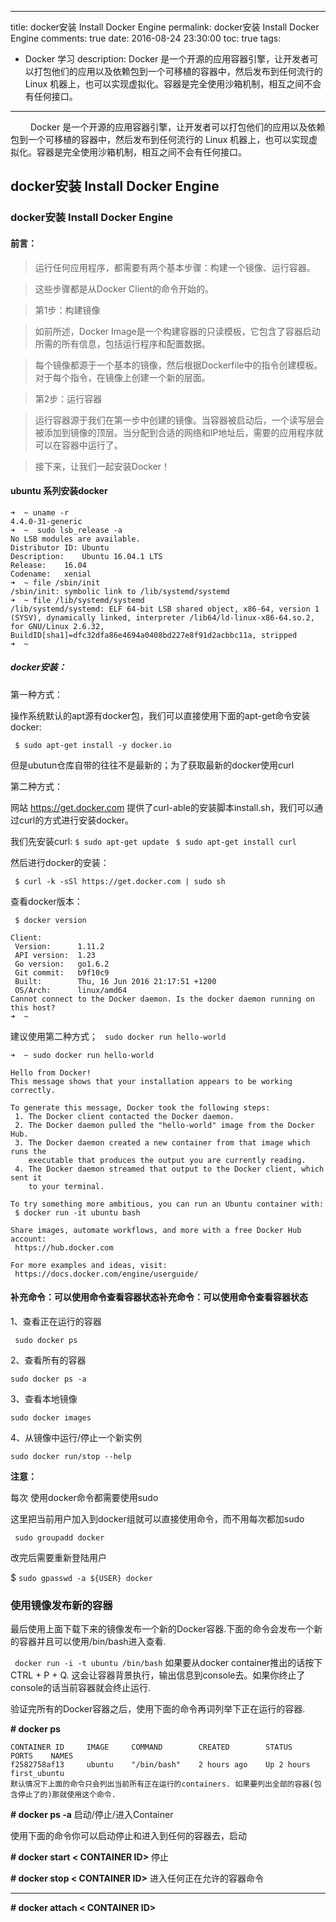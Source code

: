 
---
title: docker安装 Install Docker Engine
permalink: docker安装 Install Docker Engine
comments: true
date: 2016-08-24 23:30:00
toc: true
tags:
   - Docker 学习
description: Docker 是一个开源的应用容器引擎，让开发者可以打包他们的应用以及依赖包到一个可移植的容器中，然后发布到任何流行的 Linux 机器上，也可以实现虚拟化。容器是完全使用沙箱机制，相互之间不会有任何接口。
---
&emsp;&emsp; Docker 是一个开源的应用容器引擎，让开发者可以打包他们的应用以及依赖包到一个可移植的容器中，然后发布到任何流行的 Linux 机器上，也可以实现虚拟化。容器是完全使用沙箱机制，相互之间不会有任何接口。
<!-- more -->





##  docker安装 Install Docker Engine
### docker安装 Install Docker Engine

#### **前言：**

>  运行任何应用程序，都需要有两个基本步骤：构建一个镜像、运行容器。

  >  这些步骤都是从Docker Client的命令开始的。

 >   第1步：构建镜像

>  如前所述，Docker Image是一个构建容器的只读模板，它包含了容器启动所需的所有信息，包括运行程序和配置数据。

>    每个镜像都源于一个基本的镜像，然后根据Dockerfile中的指令创建模板。对于每个指令，在镜像上创建一个新的层面。

>    第2步：运行容器

>  运行容器源于我们在第一步中创建的镜像。当容器被启动后，一个读写层会被添加到镜像的顶层。当分配到合适的网络和IP地址后，需要的应用程序就可以在容器中运行了。

 >   接下来，让我们一起安装Docker！

#### ubuntu 系列安装docker 

``` 
➜  ~ uname -r
4.4.0-31-generic
➜  ~  sudo lsb_release -a
No LSB modules are available.
Distributor ID:	Ubuntu
Description:	Ubuntu 16.04.1 LTS
Release:	16.04
Codename:	xenial
➜  ~ file /sbin/init
/sbin/init: symbolic link to /lib/systemd/systemd
➜  ~ file /lib/systemd/systemd
/lib/systemd/systemd: ELF 64-bit LSB shared object, x86-64, version 1 (SYSV), dynamically linked, interpreter /lib64/ld-linux-x86-64.so.2, for GNU/Linux 2.6.32, BuildID[sha1]=dfc32dfa86e4694a0408bd227e8f91d2acbbc11a, stripped
➜  ~ 
```

##### docker安装：
第一种方式：

操作系统默认的apt源有docker包，我们可以直接使用下面的apt-get命令安装docker:

``` $ sudo apt-get install -y docker.io```

但是ubutun仓库自带的往往不是最新的；为了获取最新的docker使用curl

第二种方式：

网站 https://get.docker.com 提供了curl-able的安装脚本install.sh，我们可以通过curl的方式进行安装docker。

我们先安装curl:
```$ sudo apt-get update```
``` $ sudo apt-get install curl```

然后进行docker的安装：

``` $ curl -k -sSl https://get.docker.com | sudo sh```

查看docker版本：

``` $ docker version```

```
Client:
 Version:      1.11.2
 API version:  1.23
 Go version:   go1.6.2
 Git commit:   b9f10c9
 Built:        Thu, 16 Jun 2016 21:17:51 +1200
 OS/Arch:      linux/amd64
Cannot connect to the Docker daemon. Is the docker daemon running on this host?
➜  ~
  ```

 建议使用第二种方式；
``` sudo docker run hello-world```
``` 
➜  ~ sudo docker run hello-world

Hello from Docker!
This message shows that your installation appears to be working correctly.

To generate this message, Docker took the following steps:
 1. The Docker client contacted the Docker daemon.
 2. The Docker daemon pulled the "hello-world" image from the Docker Hub.
 3. The Docker daemon created a new container from that image which runs the
    executable that produces the output you are currently reading.
 4. The Docker daemon streamed that output to the Docker client, which sent it
    to your terminal.

To try something more ambitious, you can run an Ubuntu container with:
 $ docker run -it ubuntu bash

Share images, automate workflows, and more with a free Docker Hub account:
 https://hub.docker.com

For more examples and ideas, visit:
 https://docs.docker.com/engine/userguide/  
```

#### 补充命令：可以使用命令查看容器状态补充命令：可以使用命令查看容器状态

1、查看正在运行的容器

``` sudo docker ps```

2、查看所有的容器

``` sudo docker ps -a ```

3、查看本地镜像

```sudo docker images```

 4、从镜像中运行/停止一个新实例

``` sudo docker run/stop --help ```

**注意：**

每次 使用docker命令都需要使用sudo

这里把当前用户加入到docker组就可以直接使用命令，而不用每次都加sudo

``` sudo groupadd docker```


改完后需要重新登陆用户

$ ```sudo gpasswd -a ${USER} docker```

### 使用镜像发布新的容器

最后使用上面下载下来的镜像发布一个新的Docker容器.下面的命令会发布一个新的容器并且可以使用/bin/bash进入查看.

``` docker run -i -t ubuntu /bin/bash```
如果要从docker container推出的话按下 CTRL + P + Q. 这会让容器背景执行，输出信息到console去。如果你终止了console的话当前容器就会终止运行.

验证完所有的Docker容器之后，使用下面的命令再词列举下正在运行的容器.

**# docker ps**
```
CONTAINER ID     IMAGE     COMMAND        CREATED        STATUS        PORTS    NAMES
f2582758af13     ubuntu    "/bin/bash"    2 hours ago    Up 2 hours             first_ubuntu
默认情况下上面的命令只会列出当前所有正在运行的containers. 如果要列出全部的容器(包含停止了的)那就使用这个命令.
```
**# docker ps -a**
启动/停止/进入Container

使用下面的命令你可以启动停止和进入到任何的容器去，启动

**# docker start < CONTAINER ID>**
停止

**# docker stop < CONTAINER ID>**
进入任何正在允许的容器命令


----------


**# docker attach < CONTAINER ID>**

